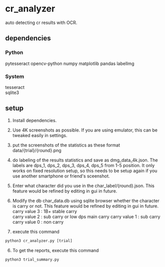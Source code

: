 # cr_analyzer
auto detecting cr results with OCR.

## dependencies
### Python  
pytesseract
opencv-python
numpy
matplotlib
pandas
labelImg  

### System
tesseract  
sqlite3  

## setup
1. Install dependencies.
2. Use 4K screenshots as possible. If you are using emulator, this can be tweaked easily in settings.
3. put the screenshots of the statistics as these format
data/{trial}/{round}.png

2. do labeling of the results statistics and save as dmg_data_4k.json.
The labels are dps_1, dps_2, dps_3, dps_4, dps_5 from 1-5 position.
It only works on fixed resolution setup, so this needs to be setup again if you use another smartphone or friend's sceenshot.  

3. Enter what character did you use in the char_label/{round}.json. This feature would be refined by editing in gui in future.  

4. Modify the db char_data.db using sqlite browser whether the character is carry or not. This feature would be refined by editing in gui in future.  
carry value 3 : 1B+ stable carry  
carry value 2 : sub carry or low dps main carry
carry value 1 : sub carry  
carry value 0 : non carry

5. execute this command
```python  
python3 cr_analyzer.py [trial]
```

6. To get the reports, execute this command
```python  
python3 trial_summary.py
```  

